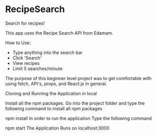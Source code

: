 # RecipeSearch
Search for recipes!

This app uses the Recipe Search API from Edamam.  

How to Use:
- Type anything into the search bar
- Click 'Search'
- View recipes
- Limit 5 searches/minute

The purpose of this beginner level project was to get comfortable with using fetch, API's, props, and React.js in general.


Cloning and Running the Application in local

Install all the npm packages. Go into the project folder and type the following command to install all npm packages

npm install
In order to run the application Type the following command

npm start
The Application Runs on localhost:3000
